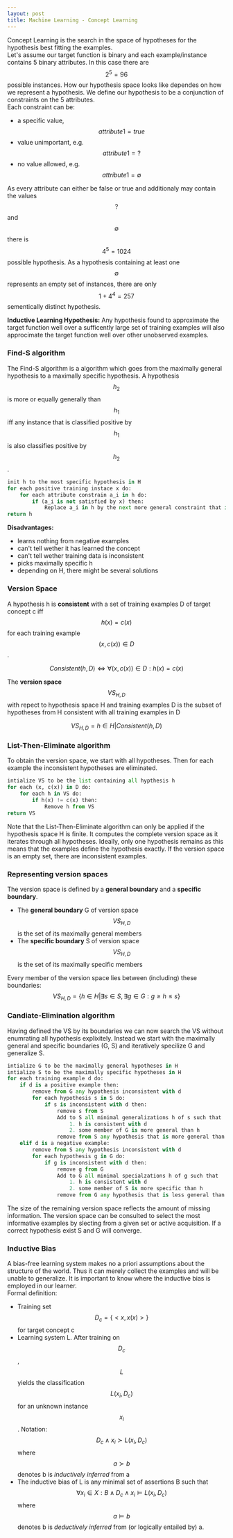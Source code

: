 ```yaml
---
layout: post
title: Machine Learning - Concept Learning
---
```

Concept Learning is the search in the space of hypotheses for the hypothesis best fitting the examples.\
Let's assume our target function is binary and each example/instance contains 5 binary attributes. In this case there are $$2^5 = 96$$ possible instances. How our hypothesis space looks like dependes on how we represent a hypothesis. We define our hypothesis to be a conjunction of constraints on the 5 attributes.\
Each constraint can be:
- a specific value, $$attribute1 = true$$
- value unimportant, e.g. $$attribute1 = ?$$
- no value allowed, e.g. $$attribute1 = \emptyset$$

As every attribute can either be false or true and additionaly may contain the values $$?$$ and $$\emptyset$$ there is $$4^5 = 1024$$ possible hypothesis. As a hypothesis containing at least one $$\emptyset$$ represents an empty set of instances, there are only $$1+4^4 = 257$$ sementically distinct hypothesis.

**Inductive Learning Hypothesis:** Any hypothesis found to approximate the target function well over a sufficently large set of training examples will also approcimate the target function well over other unobserved examples.

### Find-S algorithm
The Find-S algorithm is a algorithm which goes from the maximally general hypothesis to a maximally specific hypothesis. A hypothesis $$h_2$$ is more or equally generally than $$h_1$$ iff any instance that is classified positive by $$h_1$$ is also classifies positive by $$h_2$$.

```python
init h to the most specific hypothesis in H
for each positive training instace x do:
    for each attribute constrain a_i in h do:
        if (a_i is not satisfied by x) then:
            Replace a_i in h by the next more general constraint that is satisified by x
return h
```

**Disadvantages:**
- learns nothing from negative examples
- can't tell wether it has learned the concept
- can't tell wether training data is inconsistent
- picks maximally specific h
- depending on H, there might be several solutions

### Version Space
A hypothesis h is **consistent** with a set of training examples D of target concept c iff $$h(x) = c(x)$$ for each training example $$(x, c(x)) \in D$$.

$$Consistent(h, D) \Leftrightarrow \forall(x, c(x)) \in D: h(x) = c(x)$$

The **version space** $$VS_{H,D}$$ with repect to hypothesis space H and training examples D is the subset of hypotheses from H consistent with all training examples in D

$$VS_{H,D} = {h \in H | Consistent(h, D)}$$

### List-Then-Eliminate algorithm
To obtain the version space, we start with all hypotheses. Then for each example the inconsistent hypotheses are eliminated.

```python
intialize VS to be the list containing all hypthesis h
for each (x, c(x)) in D do:
    for each h in VS do:
        if h(x) != c(x) then:
            Remove h from VS
return VS
```

Note that the List-Then-Eliminate algorithm can only be applied if the hypothesis space H is finite. It computes the complete version space as it iterates through all hypotheses. Ideally, only one hypothesis remains as this means that the examples define the hypothesis exactly. If the version space is an empty set, there are inconsistent examples.

### Representing version spaces
The version space is defined by a **general boundary** and a **specific boundary**.
- The **general boundary** G of version space $$VS_{H, D}$$ is the set of its maximally general members
- The **specific boundary** S of version space $$VS_{H, D}$$ is the set of its maximally specific members

Every member of the version space lies between (including) these boundaries:
$$VS_{H, D} = \{h \in H | \exists s \in S, \exists g \in G: g \geq h \leq s\}$$

### Candiate-Elimination algorithm
Having defined the VS by its boundaries we can now search the VS without enumrating all hypothesis explixitely. Instead we start with the maximally general and specific boundaries (G, S) and iteratively specilize G and generalize S.

```python
intialize G to be the maximally general hypotheses in H
intialize S to be the maximally specific hypotheses in H
for each training example d do:
    if d is a positive example then:
        remove from G any hypothesis inconsistent with d
        for each hypothesis s in S do:
            if s is inconsistent with d then:
                remove s from S
                Add to S all minimal generalizations h of s such that
                    1. h is consistent with d
                    2. some member of G is more general than h
                remove from S any hypothesis that is more general than another hypothesis in S
    elif d is a negative example:
        remove from S any hypothesis inconsistent with d
        for each hypothesis g in G do:
            if g is inconsistent with d then:
                remove g from G
                Add to G all minimal specialzations h of g such that
                    1. h is consistent with d
                    2. some member of S is more specific than h
                remove from G any hypothesis that is less general than another hypothesis in G
```

The size of the remaining version space reflects the amount of missing information. The version space can be consulted to select the most informative examples by slecting from a given set or active acquisition. If a correct hypothesis exist S and G will converge.

### Inductive Bias
A bias-free learning system makes no a priori assumptions about the structure of the world. Thus it can merely collect the examples and will be unable to generalize. It is important to know where the inductive bias is employed in our learner.\
Formal definition:
- Training set $$D_c = \{<x, x(x)>\}$$ for target concept c
- Learning system L. After training on $$D_c$$, $$L$$ yields the classification $$L(x_i, D_c)$$ for an unknown instance $$x_i$$. Notation: $$D_c  \wedge x_i \succ L(x_i, D_c)$$ where $$a \succ b$$ denotes b is *inductively inferred* from a
- The inductive bias of L is any minimal set of assertions B such that $$\forall x_i \in X: B \wedge D_c \wedge x_i \models L(x_i, D_c)$$ where $$a \models b$$ denotes b is *deductively inferred* from (or logically entailed by) a.